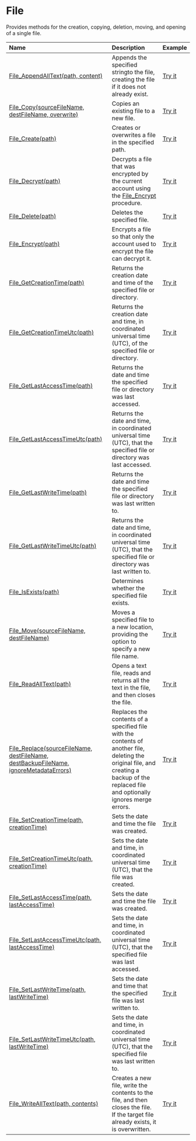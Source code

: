 # File

Provides methods for the creation, copying, deletion, moving, and opening of a single file.

| Name | Description | Example |
| :--- | :---------- | :------ |
| [File_AppendAllText(path, content)](/file-append-all-text) | Appends the specified stringto the file, creating the file if it does not already exist. | [Try it]()|
| [File_Copy(sourceFileName, destFileName, overwrite)](/file-append-all-text) | Copies an existing file to a new file. | [Try it]()|
| [File_Create(path)](/file-create) | Creates or overwrites a file in the specified path. | [Try it]()|
| [File_Decrypt(path)](/file-decrypt) | Decrypts a file that was encrypted by the current account using the [File_Encrypt](/file_encrypt) procedure. | [Try it]()|
| [File_Delete(path)](/file-delete) | Deletes the specified file. | [Try it]()|
| [File_Encrypt(path)](/file-encrypt) | Encrypts a file so that only the account used to encrypt the file can decrypt it. | [Try it]()|
| [File_GetCreationTime(path)](/file-get-creation-time) | Returns the creation date and time of the specified file or directory. |  [Try it]()|
| [File_GetCreationTimeUtc(path)](/file-get-creation-time-utc) | Returns the creation date and time, in coordinated universal time (UTC), of the specified file or directory. |  [Try it]()|
| [File_GetLastAccessTime(path)](/file-get-last-access-time) | Returns the date and time the specified file or directory was last accessed. |  [Try it]()|
| [File_GetLastAccessTimeUtc(path)](/file-get-last-access-time-utc) | Returns the date and time, in coordinated universal time (UTC), that the specified file or directory was last accessed. |  [Try it]()|
| [File_GetLastWriteTime(path)](/file-get-last-write-time) | Returns the date and time the specified file or directory was last written to. |  [Try it]()|
| [File_GetLastWriteTimeUtc(path)](/file-get-last-write-time-utc) | Returns the date and time, in coordinated universal time (UTC), that the specified file or directory was last written to. |  [Try it]()|
| [File_IsExists(path)](/file-isexists) | Determines whether the specified file exists. | [Try it]()|
| [File_Move(sourceFileName, destFileName)](/file-move) | Moves a specified file to a new location, providing the option to specify a new file name. | [Try it]()|
| [File_ReadAllText(path)](/file-move) | Opens a text file, reads and returns all the text in the file, and then closes the file. | [Try it]()|
| [File_Replace(sourceFileName, destFileName, destBackupFileName, ignoreMetadataErrors)](/file-replace) | Replaces the contents of a specified file with the contents of another file, deleting the original file, and creating a backup of the replaced file and optionally ignores merge errors. | [Try it]()|
| [File_SetCreationTime(path, creationTime)](/file-set-creation-time) | Sets the date and time the file was created. | [Try it]()|
| [File_SetCreationTimeUtc(path, creationTime)](/file-set-creation-time-utc) | Sets the date and time, in coordinated universal time (UTC), that the file was created. | [Try it]()|
| [File_SetLastAccessTime(path, lastAccessTime)](/file-set-last-access-time) | Sets the date and time the file was created. | [Try it]()|
| [File_SetLastAccessTimeUtc(path, lastAccessTime)](/file-set-last-access-time-utc) | Sets the date and time, in coordinated universal time (UTC), that the specified file was last accessed. | [Try it]()|
| [File_SetLastWriteTime(path, lastWriteTime)](/file-set-last-write-time) | Sets the date and time that the specified file was last written to. | [Try it]()|
| [File_SetLastWriteTimeUtc(path, lastWriteTime)](/file-set-last-write-time-utc) | Sets the date and time, in coordinated universal time (UTC), that the specified file was last written to. | [Try it]()|
| [File_WriteAllText(path, contents)](/file-write-all-text) | Creates a new file, write the contents to the file, and then closes the file. If the target file already exists, it is overwritten. | [Try it]()|
